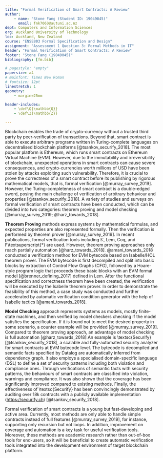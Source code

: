 ```yaml
---
title: "Formal Verification of Smart Contracts: A Review"
author: 
    - name: "Stone Fang (Student ID: 19049045)" 
      email: fnk7060@autuni.ac.nz
dept: Computers and Information Sciences
org: Auckland University of Technology
loc: Auckland, New Zealand
course: "ENSE803 Formal Specification and Design"
assignment: "Assessment 1 Question 3: Formal Methods in IT"
header: "Formal Verification of Smart Contracts: A Review"
footer: "Stone Fang (19049045)"
bibliography: [fm.bib]

# pagestyle: "empty"
papersize: a4
# mainfont: Times New Roman
# fontsize: 12pt
linestretch: 1
geometry:
    - margin=25mm

header-includes:
    - \def\Q{\mathbb{Q}}
    - \def\Z{\mathbb{Z}}

---
```


<!-- ## Overview -->

Blockchain enables the trade of crypto-currency without a trusted third party by peer-verification of transactions. Beyond that, smart contract is able to execute arbitrary programs written in Turing-complete languages on decentralised blockchain platforms [@tsankov_securify_2018]. The most popular platform is Ethereum, which runs smart contracts on Ethereum Virtual Machine (EVM). However, due to the immutability and irreversibility of blockchain, unexpected operations in smart contracts can cause severe consequences, and crypto-currencies worth millions of USD have been stolen by attacks exploiting such vulnerability. Therefore, it is crucial to prove the correctness of a smart contract before its publishing by rigorous mathematical models, that is, formal verification [@murray_survey_2019]. However, the Turing-completeness of smart contract is a double-edged sword, posing the main challenge of verification of arbitrary behaviour and properties [@tsankov_securify_2018]. A variety of studies and surveys on formal verification of smart contracts have been conducted, which can be divided into two categories: theorem proving and model checking [@murray_survey_2019; @harz_towards_2018].

**Theorem Proving** methods express systems by mathematical formulas, and expected properties are also represented formally. Then the verification is performed by theorem prover [@murray_survey_2019]. In recent publications, formal verification tools including $\mathbb{K}$, Lem, Coq, and F\textsuperscript{*} are used. However, theorem proving approaches only reach partially automation [@harz_towards_2018]. @amani_towards_2018 conducted a verification method for EVM bytecode based on Isabelle/HOL theorem prover. The EVM bytecode is first decompiled and split into basic blocks by extraction of Control Flow Graphs (CFG), followed by a Hoare-style program logic that proceeds these basic blocks with an EVM formal model [@brenner_defining_2017] defined in Lem. After the functional specification and correctness theorem have been created, the verification will be executed by the Isabelle theorem prover. In order to demonstrate the feasibility of this method, a case study was conducted and further accelerated by automatic verification condition generator with the help of Isabelle tactics [@amani_towards_2018]. 

**Model Checking** approach represents systems as models, mostly finite-state machines, and then verified by model checkers checking if the model satisfies the specification. If it is found not to meet the desired property in some scenario, a counter example will be provided [@murray_survey_2019]. Compared to theorem proving approach, an advantage of model checking is full automation [@harz_towards_2018].An example is \textsc{Securify} [@tsankov_securify_2018], a scalable and fully-automated security analyzer for smart contracts at EVM bytecode level. The bytecode is decompiled and semantic facts specified by Datalog are automatically inferred from dependency graph. It also employs a specialised domain-specific language (DSL) to define a set of security patterns including both violation and compliance ones. Through verifications of semantic facts with security patterns, the behaviours of smart contracts are classified into violation, warnings and compliance. It was also shown that the coverage has been significantly improved compared to existing methods. Finally, the effectiveness of \textsc{Securify} has been convincingly demonstrated by auditing over 18k contracts with a publicly available implementation (<https://securify.ch>) [@tsankov_securify_2018].

<!-- $$\sum_{n=0}^{N} x^2$$ -->

<!-- ## Summary and Future Issues -->

Formal verification of smart contracts is a young but fast-developing and active area. Currently, most methods are only able to handle simple contracts instead of full features [@murray_survey_2019], for instance, supporting only recursion but not loops. In addition, improvement on coverage and automation is a key task for useful verification tools. Moreover, these methods are academic research rather than out-of-box tools for end-users, so it will be beneficial to create automatic verification tools integrated into the development environment of target blockchain platform.